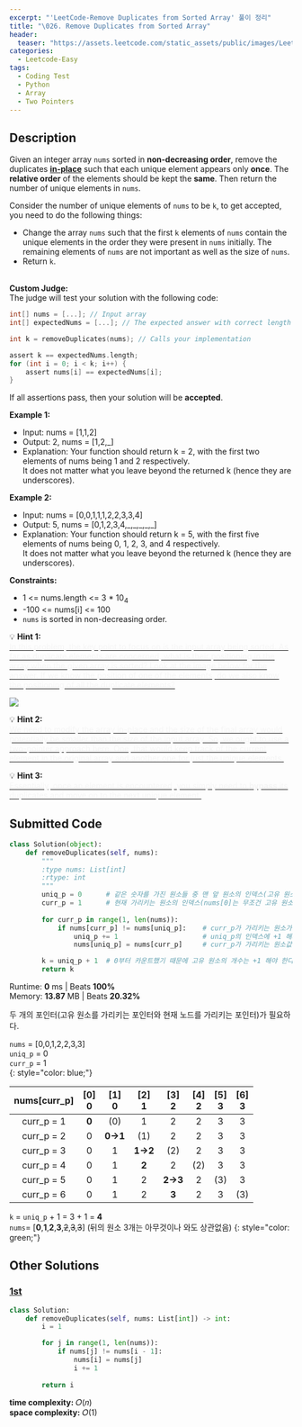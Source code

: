 ```yaml
---
excerpt: "'LeetCode-Remove Duplicates from Sorted Array' 풀이 정리"
title: "\026. Remove Duplicates from Sorted Array"
header:
  teaser: "https://assets.leetcode.com/static_assets/public/images/LeetCode_Sharing.png"
categories:
  - Leetcode-Easy
tags:
  - Coding Test
  - Python
  - Array
  - Two Pointers
---
```


## <i class="fa-solid fa-file-lines"></i> Description

Given an integer array `nums` sorted in **non-decreasing order**, remove the duplicates <a href="https://ko.wikipedia.org/wiki/%EC%A0%9C%EC%9E%90%EB%A6%AC_%EC%95%8C%EA%B3%A0%EB%A6%AC%EC%A6%98" target="_blank">**in-place**</a> such that each unique element appears only **once**. The **relative order** of the elements should be kept the **same**. Then return the number of unique elements in `nums`.

Consider the number of unique elements of `nums` to be `k`, to get accepted, you need to do the following things:

- Change the array `nums` such that the first `k` elements of `nums` contain the unique elements in the order they were present in `nums` initially. The remaining elements of `nums` are not important as well as the size of `nums`.
- Return `k`.
<br><br>

**Custom Judge:**     
The judge will test your solution with the following code:
```c
int[] nums = [...]; // Input array
int[] expectedNums = [...]; // The expected answer with correct length

int k = removeDuplicates(nums); // Calls your implementation

assert k == expectedNums.length;
for (int i = 0; i < k; i++) {
    assert nums[i] == expectedNums[i];
}
```
If all assertions pass, then your solution will be **accepted**.

**Example 1:**

- Input: nums = [1,1,2]
- Output: 2, nums = [1,2,\_]
- Explanation: Your function should return k = 2, with the first two elements of nums being 1 and 2 respectively.    
It does not matter what you leave beyond the returned k (hence they are underscores).

**Example 2:**

- Input: nums = [0,0,1,1,1,2,2,3,3,4]
- Output: 5, nums = [0,1,2,3,4,\_,\_,\_,\_,\_]
- Explanation: Your function should return k = 5, with the first five elements of nums being 0, 1, 2, 3, and 4 respectively.    
It does not matter what you leave beyond the returned k (hence they are underscores).

**Constraints:**

- 1 <= nums.length <= 3 \* 10<sub>4</sub>
- -100 <= nums[i] <= 100
- `nums` is sorted in non-decreasing order.

💡 **Hint 1:**   
<u><span style="color:#F5F5F5">In this problem, the key point to focus on is the input array being sorted. As far as duplicate elements are concerned, what is their positioning in the array when the given array is sorted? Look at the image below for the answer. If we know the position of one of the elements, do we also know the positioning of all the duplicate elements?</span></u>

![](https://assets.leetcode.com/uploads/2019/10/20/hint_rem_dup.png)

💡 **Hint 2:**   
<u><span style="color:#F5F5F5">We need to modify the array in-place and the size of the final array would potentially be smaller than the size of the input array. So, we ought to use a two-pointer approach here. One, that would keep track of the current element in the original array and another one for just the unique elements.</span></u>

💡 **Hint 3:**   
<u><span style="color:#F5F5F5">Essentially, once an element is encountered, you simply need to <b>bypass</b> its duplicates and move on to the next unique element.</span></u>

## <i class="fa-solid fa-cloud-arrow-up"></i> Submitted Code

```python
class Solution(object):
    def removeDuplicates(self, nums):
        """
        :type nums: List[int]
        :rtype: int
        """
        uniq_p = 0      # 같은 숫자를 가진 원소들 중 맨 앞 원소의 인덱스(고유 원소에 카운트됨)
        curr_p = 1      # 현재 가리키는 원소의 인덱스(nums[0]는 무조건 고유 원소이므로 nums[1]부터 시작)
        
        for curr_p in range(1, len(nums)):
            if nums[curr_p] != nums[uniq_p]:    # curr_p가 가리키는 원소가 uniq_p가 가리키는 원소와 불일치하면
                uniq_p += 1                     # uniq_p의 인덱스에 +1 해서 한 칸 옮기기 
                nums[uniq_p] = nums[curr_p]     # curr_p가 가리키는 원소값을 uniq_p가 가리키는 자리에 넣기 

        k = uniq_p + 1  # 0부터 카운트했기 때문에 고유 원소의 개수는 +1 해야 한다
        return k                      
```
<i class="fa-solid fa-clock"></i> Runtime: **0** ms \| Beats **100%**    
<i class="fa-solid fa-memory"></i> Memory: **13.87** MB \| Beats **20.32%**

두 개의 포인터(고유 원소를 가리키는 포인터와 현재 노드를 가리키는 포인터)가 필요하다.

`nums` = \[0,0,1,2,2,3,3]     
`uniq_p` = 0     
`curr_p` = 1    
{: style="color: blue;"}

|nums\[curr_p] |\[0]<br>0 |\[1]<br>0 |\[2]<br>1 |\[3]<br>2 |\[4]<br>2 |\[5]<br>3 |\[6]<br>3 |
|:------------:|:--------:|:--------:|:--------:|:--------:|:--------:|:--------:|:--------:|
| curr_p = 1   |   **0**  |    (0)   |     1    |     2    |     2    |     3    |     3    |
| curr_p = 2   |     0    |  **0→1** |    (1)   |     2    |     2    |     3    |     3    |
| curr_p = 3   |     0    |     1    |  **1→2** |    (2)   |     2    |     3    |     3    |
| curr_p = 4   |     0    |     1    |   **2**  |     2    |    (2)   |     3    |     3    |
| curr_p = 5   |     0    |     1    |     2    |  **2→3** |     2    |    (3)   |     3    |
| curr_p = 6   |     0    |     1    |     2    |   **3**  |     2    |     3    |    (3)   |

`k` = `uniq_p` + 1 = 3 + 1 = **4**   
`nums`= \[**0**,**1**,**2**,**3**,~~2~~,~~3~~,~~3~~]  (뒤의 원소 3개는 아무것이나 와도 상관없음)
{: style="color: green;"}

## <i class="fa-solid fa-flask"></i> Other Solutions

### <a href="https://leetcode.com/problems/remove-duplicates-from-sorted-array/solutions/5540670/video-use-two-pointers-coding-exercise-b-7lap/" target="_blank">1st</a>

```python
class Solution:
    def removeDuplicates(self, nums: List[int]) -> int:
        i = 1

        for j in range(1, len(nums)):
            if nums[j] != nums[i - 1]:
                nums[i] = nums[j]
                i += 1
        
        return i
```
<i class="fa-solid fa-clock"></i> **time complexity:** 𝑂(𝑛)             
<i class="fa-solid fa-memory"></i> **space complexity:** 𝑂(1)   